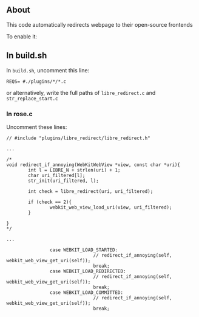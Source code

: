 ## About

This code automatically redirects webpage to their open-source frontends

To enable it:

## In build.sh

In `build.sh`, uncomment this line:

```
REQS= #./plugins/*/*.c
```

or alternatively, write the full paths of `libre_redirect.c` and `str_replace_start.c`


### In rose.c

Uncomment these lines:

```
// #include "plugins/libre_redirect/libre_redirect.h"

...

/*
void redirect_if_annoying(WebKitWebView *view, const char *uri){
        int l = LIBRE_N + strlen(uri) + 1;
        char uri_filtered[l];
        str_init(uri_filtered, l);

        int check = libre_redirect(uri, uri_filtered);

        if (check == 2){
                webkit_web_view_load_uri(view, uri_filtered);
        }

}
*/

...

                case WEBKIT_LOAD_STARTED:
                                // redirect_if_annoying(self, webkit_web_view_get_uri(self));
                                break;
                case WEBKIT_LOAD_REDIRECTED:
                                // redirect_if_annoying(self, webkit_web_view_get_uri(self));
                                break;
                case WEBKIT_LOAD_COMMITTED:
                                // redirect_if_annoying(self, webkit_web_view_get_uri(self));
                                break;


```

